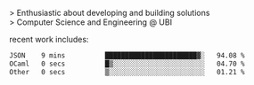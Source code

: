 
<!--<img width="1415" height="100" alt="blu" src="https://github.com/rdsilva01/rdsilva01/assets/101207588/deb060e5-d035-4f09-b511-e3f50605b207">-->

\> Enthusiastic about developing and building solutions <br>
\> Computer Science and Engineering @ UBI

<!-- <a href="https://www.rodrigosilva.live/">personal website</a> 🏁 -->

<!-- ![](https://komarev.com/ghpvc/?username=rdsilva01) -->

recent work includes:
<!--START_SECTION:waka-->

```txt
JSON    9 mins          ███████████████████████▓░   94.08 %
OCaml   0 secs          █▒░░░░░░░░░░░░░░░░░░░░░░░   04.70 %
Other   0 secs          ▒░░░░░░░░░░░░░░░░░░░░░░░░   01.21 %
```

<!--END_SECTION:waka-->


